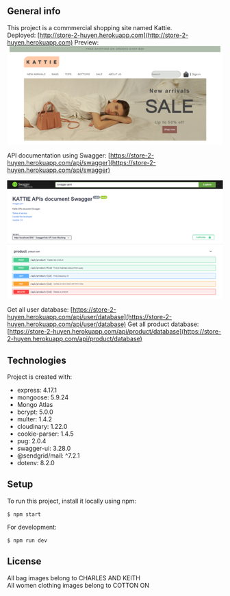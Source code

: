 ## General info
This project is a commmercial shopping site named Kattie.  
Deployed: [http://store-2-huyen.herokuapp.com](http://store-2-huyen.herokuapp.com)
Preview:  
<img src="public/images/previewWeb.PNG" >

API documentation using Swagger: [https://store-2-huyen.herokuapp.com/api/swagger](https://store-2-huyen.herokuapp.com/api/swagger)  

<img src="public/images/previewapi.PNG" >

Get all user database: [https://store-2-huyen.herokuapp.com/api/user/database](https://store-2-huyen.herokuapp.com/api/user/database)
Get all product database: [https://store-2-huyen.herokuapp.com/api/product/database](https://store-2-huyen.herokuapp.com/api/product/database)

## Technologies
Project is created with:
* express: 4.17.1
* mongoose: 5.9.24
* Mongo Atlas
* bcrypt: 5.0.0
* multer: 1.4.2
* cloudinary: 1.22.0
* cookie-parser: 1.4.5
* pug: 2.0.4
* swagger-ui: 3.28.0
* @sendgrid/mail: ^7.2.1
* dotenv: 8.2.0

## Setup
To run this project, install it locally using npm:
```
$ npm start
```
For development:
```
$ npm run dev
```
## License
All bag images belong to CHARLES AND KEITH  
All women clothing images belong to COTTON ON
